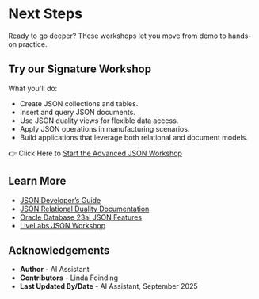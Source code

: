 # Next Steps

Ready to go deeper? These workshops let you move from demo to hands-on practice.

## Try our Signature Workshop

What you'll do:

- Create JSON collections and tables.
- Insert and query JSON documents.
- Use JSON duality views for flexible data access.
- Apply JSON operations in manufacturing scenarios.
- Build applications that leverage both relational and document models.

👉 Click Here to [Start the Advanced JSON Workshop](https://apexapps.oracle.com/pls/apex/f?p=133:180:16090110673701::::wid:3635)


## Learn More

* [JSON Developer’s Guide](https://docs.oracle.com/en/database/oracle/oracle-database/23/adjsn/)
* [JSON Relational Duality Documentation](https://docs.oracle.com/en/database/oracle/oracle-database/23/jsnvu/)
* [Oracle Database 23ai JSON Features](https://www.oracle.com/database/json/)
* [LiveLabs JSON Workshop](https://apexapps.oracle.com/pls/apex/f?p=133:180:16090110673701::::wid:3635)


## Acknowledgements
* **Author** - AI Assistant
* **Contributors** - Linda Foinding
* **Last Updated By/Date** - AI Assistant, September 2025
